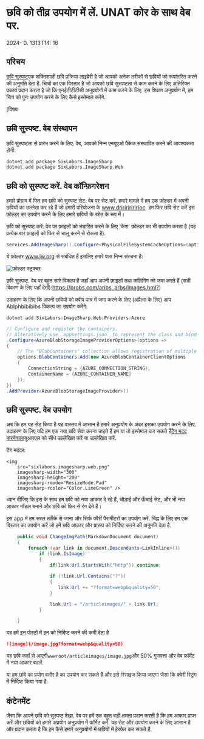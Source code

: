 # छवि को तीव्र उपयोग में लें. UNAT कोर के साथ वेब पर.

<datetime class="hidden">2024- 0. 1313T14: 16</datetime>

<!--category-- ASP.NET, ImageSharp -->
## परिचय

[छवि सुस्पष्ट](https://docs.sixlabors.com/index.html)एक शक्तिशाली छवि प्रक्रिया लाइब्रेरी है जो आपको अनेक तरीकों से छवियों को रूपांतरित करने की अनुमति देता है. चित्रों का एक विस्तार है जो आपको छवि सुस्पष्टता से काम करने के लिए अतिरिक्त प्रकार्य प्रदान करता है जो कि एनईटीटीटीसी अनुप्रयोगों में काम करने के लिए. इस शिक्षण अनुप्रयोग में, हम चित्र को पुनः उपयोग करने के लिए कैसे इस्तेमाल करेंगे.

[विषय

## छवि सुस्पष्ट. वेब संस्थापन

छवि सुस्पष्टता से प्रारंभ करने के लिए. वेब, आपको निम्न एनयूएओ पैकेज संस्थापित करने की आवश्यकता होगी:

```bash
dotnet add package SixLabors.ImageSharp
dotnet add package SixLabors.ImageSharp.Web
```

## छवि को सुस्पष्ट करें. वेब कॉन्फ़िगरेशन

हमारे प्रोग्राम में फिर हम छवि को सुस्पष्ट सेट. वेब पर सेट करें. हमारे मामले में हम एक फ़ोल्डर में अपनी छवियों का उल्लेख कर रहे हैं जो हमारी परियोजना के www.dririririririoc. हम फिर छवि सेट करें इस फ़ोल्डर का उपयोग करने के लिए हमारे छवियों के स्रोत के रूप में।

छवि को सुस्पष्ट करें. वेब पर फ़ाइलों को भंडारित करने के लिए 'केश' फ़ोल्डर का भी उपयोग करता है (यह प्रत्येक बार फ़ाइलों को फिर से चालू करने से रोकता है).

```csharp
services.AddImageSharp().Configure<PhysicalFileSystemCacheOptions>(options => options.CacheFolder = "cache");
```

ये फ़ोल्डर www.jw.org से संबंधित हैं इसलिए हमारे पास निम्न संरचना है:

![फ़ोल्डर स्ट्रक्चर](/cachefolder.png)

छवि सुस्पष्ट. वेब पर बहुत सारे विकल्प हैं जहाँ आप अपनी फ़ाइलों तथा कलिंगिंग को जमा करते हैं (सभी विवरण के लिए यहाँ देखें):[https://probs.com/aribs. arbs/images.hml?](https://docs.sixlabors.com/articles/imagesharp.web/imageproviders.html?tabs=tabid-1%2Ctabid-1a))

उदाहरण के लिए कि अपनी छवियों को क्वीप पात्र में जमा करने के लिए (अप्रैल्स के लिए) आप Ablphbibibibs विकल्प का उपयोग करेंगे:

```bash
dotnet add SixLabors.ImageSharp.Web.Providers.Azure
```

```csharp
// Configure and register the containers.  
// Alteratively use `appsettings.json` to represent the class and bind those settings.
.Configure<AzureBlobStorageImageProviderOptions>(options =>
{
    // The "BlobContainers" collection allows registration of multiple containers.
    options.BlobContainers.Add(new AzureBlobContainerClientOptions
    {
        ConnectionString = {AZURE_CONNECTION_STRING},
        ContainerName = {AZURE_CONTAINER_NAME}
    });
})
.AddProvider<AzureBlobStorageImageProvider>()
```

## छवि सुस्पष्ट. वेब उपयोग

अब कि हम यह सेट किया है यह वास्तव में आसान है हमारे अनुप्रयोग के अंदर इसका उपयोग करने के लिए. उदाहरण के लिए यदि हम एक नया छवि सेवा करना चाहते हैं हम या तो इस्तेमाल कर सकते हैं[टैग मदद करनेवाला](https://sixlabors.com/posts/announcing-imagesharp-web-300/#imagetaghelper)यूआरएल को सीधे उल्लेखित करें या उल्लेखित करें.

टैग मददर:

```razor
<img
    src="sixlabors.imagesharp.web.png"
    imagesharp-width="300"
    imagesharp-height="200"
    imagesharp-rmode="ResizeMode.Pad"
    imagesharp-rcolor="Color.LimeGreen" />

```

ध्यान दीजिए कि इस के साथ हम छवि को नया आकार दे रहे हैं, चौड़ाई और ऊँचाई सेट, और भी नया आकार मॉडल बनाने और छवि को फिर से रंग देते हैं।

इस app में हम सरल तरीके से जाना और सिर्फ क्वैरी पैरामीटरों का उपयोग करें. चिह्न के लिए हम एक विस्तार का उपयोग करें जो हमें छवि आकार और प्रारूप को निर्दिष्ट करने की अनुमति देता है.

```csharp
    public void ChangeImgPath(MarkdownDocument document)
    {
        foreach (var link in document.Descendants<LinkInline>())
            if (link.IsImage)
            {
                if(link.Url.StartsWith("http")) continue;
                
                if (!link.Url.Contains("?"))
                {
                   link.Url += "?format=webp&quality=50";
                }

                link.Url = "/articleimages/" + link.Url;
            }
               
    }
```

यह हमें इन पोस्टों में इन को निर्दिष्ट करने की कमी देता है

```markdown
![image](/image.jpg?format=webp&quality=50)
```

यह छवि कहाँ से आएगी`wwwroot/articleimages/image.jpg`और 50% गुणवत्ता और वेब फ़ॉर्मेट में नया आकार बदलें.

या हम छवि का प्रयोग बतौर है का उपयोग कर सकते हैं और इसे रिसाइज किया जाएगा जैसा कि क्वेरी स्ट्रिंग में निर्दिष्ट किया गया है.

## कंटेनमेंट

जैसा कि आपने छवि को सुस्पष्ट देखा. वेब पर हमें एक बहुत बड़ी क्षमता प्रदान करती है कि हम आकार प्राप्त करें और छवियों को हमारे अप्रयोग अनुप्रयोग में फ़ॉर्मेट करें. यह सेट और उपयोग करने के लिए आसान है और प्रदान करता है कि हम कैसे हमारे अनुप्रयोगों में छवियों में हेरफेर कर सकते हैं.